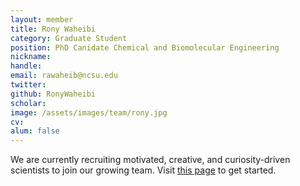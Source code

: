 ```yaml
---
layout: member
title: Rony Waheibi
category: Graduate Student
position: PhD Canidate Chemical and Biomolecular Engineering
nickname:
handle: 
email: rawaheib@ncsu.edu
twitter:
github: RonyWaheibi
scholar:
image: /assets/images/team/rony.jpg 
cv:
alum: false
---
```


We are currently recruiting motivated, creative, and curiosity-driven scientists to join our growing team. Visit [this page](/join) to get started.
